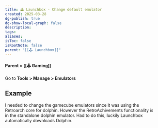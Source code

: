 ```yaml
---
title: 🕹️ Launchbox - Change default emulator
created: 2025-03-28
dg-publish: true
dg-show-local-graph: false
description: 
tags: 
aliases: 
isToc: false
isRootNote: false
parent: "[[🕹️ Launchbox]]"
---
```

#### Parent > [[🕹️ Gaming]]

Go to **Tools > Manage > Emulators**
## Example
I needed to change the gamecube emulators since it was using the Retroarch core for dolphin. However the RetroAchivements functionality is in the standalone dolphin emulator. Had to do this, luckily Launchbox automatically downloads Dolphin. 